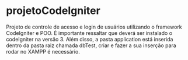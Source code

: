 # projetoCodeIgniter
Projeto de controle de acesso e login de usuários utilizando o framework CodeIgniter e POO.
É importante ressaltar que deverá ser instalado o codeIgniter na versão 3. Além disso, a pasta application está inserida dentro da pasta raiz chamada dbTest, criar e fazer a sua inserção para rodar no XAMPP é necessário.
